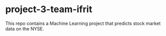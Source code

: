 # project-3-team-ifrit
This repo contains a Machine Learning project that predicts stock market data on the NYSE.
